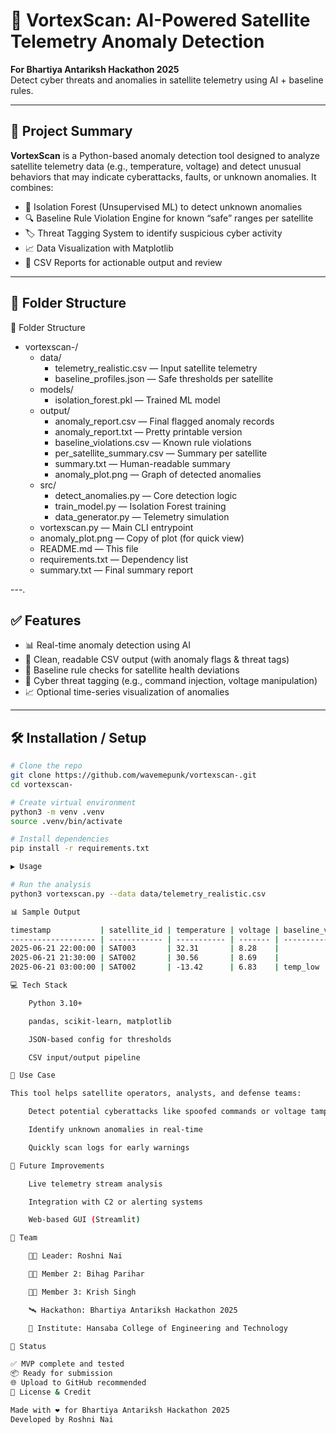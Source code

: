 # 🚀 VortexScan: AI-Powered Satellite Telemetry Anomaly Detection

**For Bhartiya Antariksh Hackathon 2025**  
Detect cyber threats and anomalies in satellite telemetry using AI + baseline rules.

---

## 📌 Project Summary

**VortexScan** is a Python-based anomaly detection tool designed to analyze satellite telemetry data (e.g., temperature, voltage) and detect unusual behaviors that may indicate cyberattacks, faults, or unknown anomalies. It combines:

- 🧠 Isolation Forest (Unsupervised ML) to detect unknown anomalies  
- 🔍 Baseline Rule Violation Engine for known “safe” ranges per satellite  
- 🏷️ Threat Tagging System to identify suspicious cyber activity  
- 📈 Data Visualization with Matplotlib  
- 📄 CSV Reports for actionable output and review  

---

## 📂 Folder Structure

📂 Folder Structure

- vortexscan-/
  - data/
    - telemetry_realistic.csv — Input satellite telemetry
    - baseline_profiles.json — Safe thresholds per satellite
  - models/
    - isolation_forest.pkl — Trained ML model
  - output/
    - anomaly_report.csv — Final flagged anomaly records
    - anomaly_report.txt — Pretty printable version
    - baseline_violations.csv — Known rule violations
    - per_satellite_summary.csv — Summary per satellite
    - summary.txt — Human-readable summary
    - anomaly_plot.png — Graph of detected anomalies
  - src/
    - detect_anomalies.py — Core detection logic
    - train_model.py — Isolation Forest training
    - data_generator.py — Telemetry simulation
  - vortexscan.py — Main CLI entrypoint
  - anomaly_plot.png — Copy of plot (for quick view)
  - README.md — This file
  - requirements.txt — Dependency list
  - summary.txt — Final summary report



---.

## ✅ Features

- 📊 Real-time anomaly detection using AI  
- 🧾 Clean, readable CSV output (with anomaly flags & threat tags)  
- 🔐 Baseline rule checks for satellite health deviations  
- 🚀 Cyber threat tagging (e.g., command injection, voltage manipulation)  
- 📈 Optional time-series visualization of anomalies  

---

## 🛠️ Installation / Setup

```bash
# Clone the repo
git clone https://github.com/wavemepunk/vortexscan-.git
cd vortexscan-

# Create virtual environment
python3 -m venv .venv
source .venv/bin/activate

# Install dependencies
pip install -r requirements.txt

▶️ Usage

# Run the analysis
python3 vortexscan.py --data data/telemetry_realistic.csv

📊 Sample Output

timestamp           | satellite_id | temperature | voltage | baseline_violation | threat_tag
------------------- | ------------ | ----------- | ------- | ------------------ | -------------------------
2025-06-21 22:00:00 | SAT003       | 32.31       | 8.28    |                    | Suspicious Command Injection
2025-06-21 21:30:00 | SAT002       | 30.56       | 8.69    |                    | Unknown Anomaly
2025-06-21 03:00:00 | SAT002       | -13.42      | 6.83    | temp_low           | Temperature Too Low

💻 Tech Stack

    Python 3.10+

    pandas, scikit-learn, matplotlib

    JSON-based config for thresholds

    CSV input/output pipeline

🎯 Use Case

This tool helps satellite operators, analysts, and defense teams:

    Detect potential cyberattacks like spoofed commands or voltage tampering

    Identify unknown anomalies in real-time

    Quickly scan logs for early warnings

🧠 Future Improvements

    Live telemetry stream analysis

    Integration with C2 or alerting systems

    Web-based GUI (Streamlit)

👥 Team

    👩‍💻 Leader: Roshni Nai

    🧑‍💻 Member 2: Bihag Parihar

    🧑‍💻 Member 3: Krish Singh

    🛰️ Hackathon: Bhartiya Antariksh Hackathon 2025

    🏫 Institute: Hansaba College of Engineering and Technology

🏁 Status

✅ MVP complete and tested
📦 Ready for submission
🌐 Upload to GitHub recommended
📜 License & Credit

Made with ❤️ for Bhartiya Antariksh Hackathon 2025
Developed by Roshni Nai
